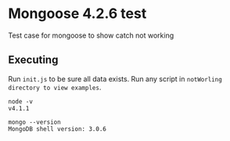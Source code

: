 # Mongoose 4.2.6 test

Test case for mongoose to show catch not working

## Executing

Run `init.js` to be sure all data exists.
Run any script in `notWorling directory to view examples`.

```
node -v
v4.1.1
```

```
mongo --version
MongoDB shell version: 3.0.6
```

